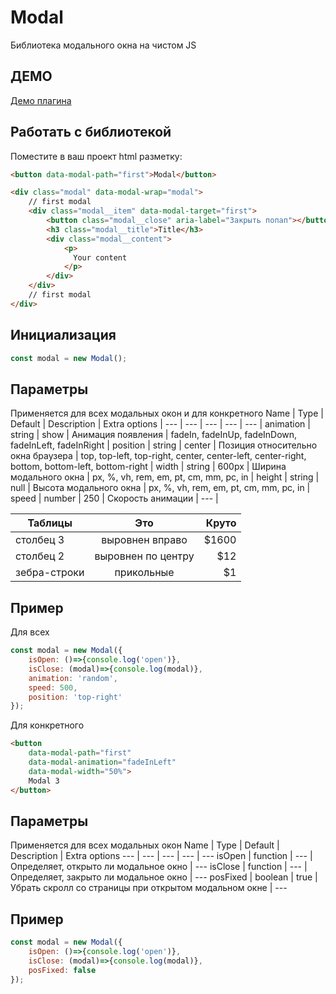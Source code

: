 # Modal
Библиотека модального окна на чистом JS


## ДЕМО
 [Демо плагина](http://emorozov.top/ )

## Работать с библиотекой
Поместите в ваш проект html разметку:
```html
<button data-modal-path="first">Modal</button>

<div class="modal" data-modal-wrap="modal">
    // first modal
    <div class="modal__item" data-modal-target="first">
        <button class="modal__close" aria-label="Закрыть попап"></button>
        <h3 class="modal__title">Title</h3>
        <div class="modal__content">
            <p>
              Your content
            </p>
        </div>
    </div>
    // first modal
</div>
```

## Инициализация
```javascript
const modal = new Modal();
```

## Параметры
Применяется для всех модальных окон и для конкретного
Name | Type | Default | Description | Extra options |
--- | --- | --- | --- | --- |
animation | string | show | Анимация появления | fadeIn, fadeInUp, fadeInDown, fadeInLeft, fadeInRight |
position | string | center | Позиция относительно окна браузера | top, top-left, top-right, center, center-left, center-right, bottom, bottom-left, bottom-right |
width | string | 600px | Ширина модального окна | px, %, vh, rem, em, pt, cm, mm, pc, in |
height | string | null | Высота модального окна | px, %, vh, rem, em, pt, cm, mm, pc, in |
speed | number | 250 | Скорость анимации | --- |

| Таблицы       | Это                | Круто |
| ------------- |:------------------:| -----:|
| столбец 3     | выровнен вправо    | $1600 |
| столбец 2     | выровнен по центру |   $12 |
| зебра-строки  | прикольные         |    $1 |
## Пример
Для всех
```javascript
const modal = new Modal({
    isOpen: ()=>{console.log('open')},
    isClose: (modal)=>{console.log(modal)},
    animation: 'random',
    speed: 500,
    position: 'top-right'
});
```
Для конкретного
```html
<button 
    data-modal-path="first" 
    data-modal-animation="fadeInLeft"
    data-modal-width="50%">
    Modal 3
</button>
```
## Параметры
Применяется для всех модальных окон
Name | Type | Default | Description | Extra options 
--- | --- | --- | --- | --- 
isOpen | function | --- | Определяет, открыто ли модальное окно | --- 
isClose | function | --- | Определяет, закрыто ли модальное окно | --- 
posFixed | boolean | true | Убрать скролл со страницы при открытом модальном окне | --- 
## Пример
```javascript
const modal = new Modal({
    isOpen: ()=>{console.log('open')},
    isClose: (modal)=>{console.log(modal)},
    posFixed: false
});
```


